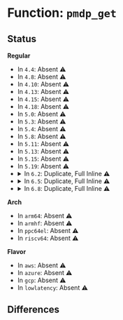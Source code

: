 # Function: <code>pmdp_get</code>

## Status
<b>Regular</b>
<ul>
<li>
In <code>4.4</code>: Absent ⚠️
</li>
<li>
In <code>4.8</code>: Absent ⚠️
</li>
<li>
In <code>4.10</code>: Absent ⚠️
</li>
<li>
In <code>4.13</code>: Absent ⚠️
</li>
<li>
In <code>4.15</code>: Absent ⚠️
</li>
<li>
In <code>4.18</code>: Absent ⚠️
</li>
<li>
In <code>5.0</code>: Absent ⚠️
</li>
<li>
In <code>5.3</code>: Absent ⚠️
</li>
<li>
In <code>5.4</code>: Absent ⚠️
</li>
<li>
In <code>5.8</code>: Absent ⚠️
</li>
<li>
In <code>5.11</code>: Absent ⚠️
</li>
<li>
In <code>5.13</code>: Absent ⚠️
</li>
<li>
In <code>5.15</code>: Absent ⚠️
</li>
<li>
In <code>5.19</code>: Absent ⚠️
</li>
<li>
<details>
<summary>In <code>6.2</code>: Duplicate, Full Inline ⚠️</summary>

**Collision:** Static Duplication

**Inline:** Full

**Transformation:** False

**Instances:**

```
In kernel/events/core.c (ffffffff8133b6c1)
Location: include/linux/pgtable.h:320
Inline: True
Inline callers:
  - kernel/events/core.c:perf_get_pgtable_size
```
```
In mm/filemap.c (ffffffff8135d8d1)
Location: include/linux/pgtable.h:320
Inline: True
Inline callers:
  - mm/filemap.c:filemap_map_pmd
```
```
In mm/vmscan.c (ffffffff8137faab)
Location: include/linux/pgtable.h:320
Inline: True
Inline callers:
  - mm/vmscan.c:walk_pmd_range
```
```
In mm/gup.c (ffffffff813b0817)
Location: include/linux/pgtable.h:320
Inline: True
```
```
In mm/memory.c (ffffffff813bcb0a)
Location: include/linux/pgtable.h:320
Inline: True
Inline callers:
  - mm/memory.c:handle_pte_fault
  - mm/memory.c:finish_fault
  - mm/memory.c:do_anonymous_page
```
```
In mm/mincore.c (ffffffff813c170c)
Location: include/linux/pgtable.h:320
Inline: True
Inline callers:
  - mm/mincore.c:mincore_pte_range
```
```
In mm/mprotect.c (ffffffff813cde74)
Location: include/linux/pgtable.h:320
Inline: True
Inline callers:
  - mm/mprotect.c:change_pte_range
```
```
In mm/mremap.c (ffffffff813d0d38)
Location: include/linux/pgtable.h:320
Inline: True
Inline callers:
  - mm/mremap.c:move_page_tables
```
```
In mm/pagewalk.c (ffffffff813d38c1)
Location: include/linux/pgtable.h:320
Inline: True
```
```
In mm/madvise.c (ffffffff813f4073)
Location: include/linux/pgtable.h:320
Inline: True
Inline callers:
  - mm/madvise.c:madvise_free_pte_range
  - mm/madvise.c:madvise_cold_or_pageout_pte_range
  - mm/madvise.c:swapin_walk_pmd_entry
```
```
In mm/swapfile.c (ffffffff813ff8fb)
Location: include/linux/pgtable.h:320
Inline: True
Inline callers:
  - mm/swapfile.c:unuse_vma
```
```
In mm/mempolicy.c (ffffffff81417fa0)
Location: include/linux/pgtable.h:320
Inline: True
Inline callers:
  - mm/mempolicy.c:queue_pages_pte_range
```
```
In mm/migrate_device.c (ffffffff814390b9)
Location: include/linux/pgtable.h:320
Inline: True
Inline callers:
  - mm/migrate_device.c:migrate_vma_collect_pmd
```
```
In mm/khugepaged.c (ffffffff8144744e)
Location: include/linux/pgtable.h:320
Inline: True
Inline callers:
  - mm/khugepaged.c:find_pmd_or_thp_or_none
```
```
In mm/memcontrol.c (ffffffff81458627)
Location: include/linux/pgtable.h:320
Inline: True
Inline callers:
  - mm/memcontrol.c:mem_cgroup_move_charge_pte_range
  - mm/memcontrol.c:mem_cgroup_count_precharge_pte_range
```
```
In mm/memory-failure.c (ffffffff8145fe2d)
Location: include/linux/pgtable.h:320
Inline: True
Inline callers:
  - mm/memory-failure.c:hwpoison_pte_range
```
```
In mm/userfaultfd.c (ffffffff8146d431)
Location: include/linux/pgtable.h:320
Inline: True
Inline callers:
  - mm/userfaultfd.c:mcopy_continue
  - mm/userfaultfd.c:mfill_zeropage
  - mm/userfaultfd.c:mcopy_atomic
```
```
In mm/hmm.c (ffffffff81470a06)
Location: include/linux/pgtable.h:320
Inline: True
Inline callers:
  - mm/hmm.c:hmm_vma_walk_pmd
```
```
In mm/mapping_dirty_helpers.c (ffffffff81471ff1)
Location: include/linux/pgtable.h:320
Inline: True
Inline callers:
  - mm/mapping_dirty_helpers.c:wp_clean_pmd_entry
  - mm/mapping_dirty_helpers.c:wp_clean_pmd_entry
```
```
In fs/proc/task_mmu.c (ffffffff8152dd33)
Location: include/linux/pgtable.h:320
Inline: True
Inline callers:
  - fs/proc/task_mmu.c:gather_pte_stats
  - fs/proc/task_mmu.c:smaps_pte_range
```
</details>
</li>
<li>
<details>
<summary>In <code>6.5</code>: Duplicate, Full Inline ⚠️</summary>

**Collision:** Static Duplication

**Inline:** Full

**Transformation:** False

**Instances:**

```
In kernel/events/core.c (ffffffff8136d0bd)
Location: include/linux/pgtable.h:223
Inline: True
Inline callers:
  - kernel/events/core.c:perf_get_pgtable_size
```
```
In mm/vmscan.c (ffffffff813b1082)
Location: include/linux/pgtable.h:223
Inline: True
Inline callers:
  - mm/vmscan.c:walk_pmd_range
```
```
In mm/gup.c (ffffffff813e7674)
Location: include/linux/pgtable.h:223
Inline: True
Inline callers:
  - mm/gup.c:gup_pgd_range
```
```
In mm/memory.c (ffffffff813f4931)
Location: include/linux/pgtable.h:223
Inline: True
Inline callers:
  - mm/memory.c:__handle_mm_fault
```
```
In mm/mprotect.c (ffffffff81403237)
Location: include/linux/pgtable.h:223
Inline: True
```
```
In mm/page_vma_mapped.c (ffffffff814077a8)
Location: include/linux/pgtable.h:223
Inline: True
Inline callers:
  - mm/page_vma_mapped.c:page_vma_mapped_walk
```
```
In mm/pgtable-generic.c (ffffffff81409ac3)
Location: include/linux/pgtable.h:223
Inline: True
Inline callers:
  - mm/pgtable-generic.c:__pte_offset_map_lock
  - mm/pgtable-generic.c:__pte_offset_map
```
```
In mm/ksm.c (ffffffff81453b26)
Location: include/linux/pgtable.h:223
Inline: True
Inline callers:
  - mm/ksm.c:replace_page
```
```
In mm/khugepaged.c (ffffffff8147cb1e)
Location: include/linux/pgtable.h:223
Inline: True
Inline callers:
  - mm/khugepaged.c:find_pmd_or_thp_or_none
```
```
In mm/userfaultfd.c (ffffffff814a1e40)
Location: include/linux/pgtable.h:223
Inline: True
Inline callers:
  - mm/userfaultfd.c:mfill_atomic_continue
  - mm/userfaultfd.c:mfill_atomic_zeropage
  - mm/userfaultfd.c:mfill_atomic_copy
```
```
In mm/hmm.c (ffffffff814a4ec3)
Location: include/linux/pgtable.h:223
Inline: True
Inline callers:
  - mm/hmm.c:hmm_vma_walk_pmd
  - mm/hmm.c:hmm_vma_walk_pmd
```
```
In mm/mapping_dirty_helpers.c (ffffffff814a6915)
Location: include/linux/pgtable.h:223
Inline: True
Inline callers:
  - mm/mapping_dirty_helpers.c:wp_clean_pmd_entry
```
```
In fs/userfaultfd.c (ffffffff81524dfc)
Location: include/linux/pgtable.h:223
Inline: True
```
</details>
</li>
<li>
<details>
<summary>In <code>6.8</code>: Duplicate, Full Inline ⚠️</summary>

**Collision:** Static Duplication

**Inline:** Full

**Transformation:** False

**Instances:**

```
In kernel/events/core.c (ffffffff813962fd)
Location: include/linux/pgtable.h:296
Inline: True
Inline callers:
  - kernel/events/core.c:perf_get_pgtable_size
```
```
In mm/vmscan.c (ffffffff813da602)
Location: include/linux/pgtable.h:296
Inline: True
Inline callers:
  - mm/vmscan.c:walk_pmd_range
```
```
In mm/gup.c (ffffffff814122f2)
Location: include/linux/pgtable.h:296
Inline: True
Inline callers:
  - mm/gup.c:gup_pgd_range
```
```
In mm/memory.c (ffffffff81420f65)
Location: include/linux/pgtable.h:296
Inline: True
Inline callers:
  - mm/memory.c:__handle_mm_fault
```
```
In mm/mprotect.c (ffffffff8142f7c7)
Location: include/linux/pgtable.h:296
Inline: True
```
```
In mm/page_vma_mapped.c (ffffffff81433e36)
Location: include/linux/pgtable.h:296
Inline: True
Inline callers:
  - mm/page_vma_mapped.c:page_vma_mapped_walk
```
```
In mm/pgtable-generic.c (ffffffff814362e3)
Location: include/linux/pgtable.h:296
Inline: True
Inline callers:
  - mm/pgtable-generic.c:__pte_offset_map_lock
  - mm/pgtable-generic.c:__pte_offset_map
```
```
In mm/ksm.c (ffffffff8148e365)
Location: include/linux/pgtable.h:296
Inline: True
Inline callers:
  - mm/ksm.c:replace_page
```
```
In mm/khugepaged.c (ffffffff814ac1be)
Location: include/linux/pgtable.h:296
Inline: True
Inline callers:
  - mm/khugepaged.c:find_pmd_or_thp_or_none
```
```
In mm/userfaultfd.c (ffffffff814d3200)
Location: include/linux/pgtable.h:296
Inline: True
Inline callers:
  - mm/userfaultfd.c:move_pages
  - mm/userfaultfd.c:mfill_atomic_poison
  - mm/userfaultfd.c:mfill_atomic_continue
  - mm/userfaultfd.c:mfill_atomic_zeropage
  - mm/userfaultfd.c:mfill_atomic_copy
```
```
In mm/hmm.c (ffffffff814d5f83)
Location: include/linux/pgtable.h:296
Inline: True
Inline callers:
  - mm/hmm.c:hmm_vma_walk_pmd
  - mm/hmm.c:hmm_vma_walk_pmd
```
```
In mm/mapping_dirty_helpers.c (ffffffff814d7995)
Location: include/linux/pgtable.h:296
Inline: True
Inline callers:
  - mm/mapping_dirty_helpers.c:wp_clean_pmd_entry
```
```
In fs/userfaultfd.c (ffffffff81558a8d)
Location: include/linux/pgtable.h:296
Inline: True
```
</details>
</li>
</ul>
<b>Arch</b>
<ul>
<li>
In <code>arm64</code>: Absent ⚠️
</li>
<li>
In <code>armhf</code>: Absent ⚠️
</li>
<li>
In <code>ppc64el</code>: Absent ⚠️
</li>
<li>
In <code>riscv64</code>: Absent ⚠️
</li>
</ul>
<b>Flavor</b>
<ul>
<li>
In <code>aws</code>: Absent ⚠️
</li>
<li>
In <code>azure</code>: Absent ⚠️
</li>
<li>
In <code>gcp</code>: Absent ⚠️
</li>
<li>
In <code>lowlatency</code>: Absent ⚠️
</li>
</ul>

## Differences
